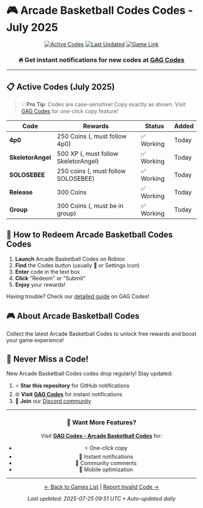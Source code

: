 # 🎮 Arcade Basketball Codes Codes - July 2025

<div align="center">

[![Active Codes](https://img.shields.io/badge/Active%20Codes-5-brightgreen)](https://gagcodes.com/roblox/arcade-basketball)
[![Last Updated](https://img.shields.io/badge/Last%20Updated-Today-orange)](https://gagcodes.com/roblox/arcade-basketball)
[![Game Link](https://img.shields.io/badge/Play-Arcade%20Basketball%20Codes-red)](https://www.roblox.com/games/)

### 🔥 **Get instant notifications for new codes at [GAG Codes](https://gagcodes.com/roblox/arcade-basketball)**

</div>

---

## 📋 Active Codes (July 2025)

> 💡 **Pro Tip**: Codes are case-sensitive! Copy exactly as shown. Visit [GAG Codes](https://gagcodes.com/roblox/arcade-basketball) for one-click copy feature!

| Code | Rewards | Status | Added |
|------|---------|--------|-------|
| **4p0** | 250 Coins (, must follow 4p0) | ✅ Working | Today |
| **SkeletorAngel** | 500 XP (, must follow SkeletorAngel) | ✅ Working | Today |
| **SOLOSEBEE** | 250 coins (, must follow SOLOSEBEE) | ✅ Working | Today |
| **Release** | 300 Coins | ✅ Working | Today |
| **Group** | 300 Coins (, must be in group) | ✅ Working | Today |


## 📖 How to Redeem Arcade Basketball Codes Codes

1. **Launch** Arcade Basketball Codes on Roblox
2. **Find** the Codes button (usually 🎁 or Settings icon)
3. **Enter** code in the text box
4. **Click** "Redeem" or "Submit"
5. **Enjoy** your rewards!

Having trouble? Check our [detailed guide](https://gagcodes.com/roblox/arcade-basketball#how-to-redeem) on GAG Codes!

## 🎮 About Arcade Basketball Codes

Collect the latest Arcade Basketball Codes to unlock free rewards and boost your game experience!

## 🔔 Never Miss a Code!

New Arcade Basketball Codes codes drop regularly! Stay updated:

1. ⭐ **Star this repository** for GitHub notifications
2. 🌐 **Visit [GAG Codes](https://gagcodes.com/roblox/arcade-basketball)** for instant notifications
3. 💬 **Join** our [Discord community](https://gagcodes.com/discord)

---

<div align="center">

### 🚀 Want More Features?

Visit [**GAG Codes - Arcade Basketball Codes**](https://gagcodes.com/roblox/arcade-basketball) for:
- ⚡ One-click copy
- 🔔 Instant notifications  
- 💬 Community comments
- 📱 Mobile optimization

---

[← Back to Games List](README.md) | [Report Invalid Code →](https://github.com/yourusername/roblox-codes-directory/issues)

*Last updated: 2025-07-25 09:51 UTC • Auto-updated daily*

</div>